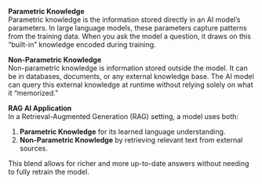 **Parametric Knowledge**  
Parametric knowledge is the information stored directly in an AI model’s parameters. In large language models, these parameters capture patterns from the training data. When you ask the model a question, it draws on this “built-in” knowledge encoded during training.

**Non-Parametric Knowledge**  
Non-parametric knowledge is information stored outside the model. It can be in databases, documents, or any external knowledge base. The AI model can query this external knowledge at runtime without relying solely on what it “memorized.”

**RAG AI Application**  
In a Retrieval-Augmented Generation (RAG) setting, a model uses both:  
1. **Parametric Knowledge** for its learned language understanding.  
2. **Non-Parametric Knowledge** by retrieving relevant text from external sources.  

This blend allows for richer and more up-to-date answers without needing to fully retrain the model.